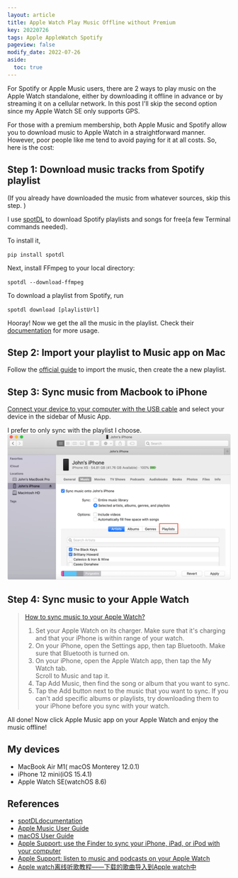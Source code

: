 ```yaml
---
layout: article
title: Apple Watch Play Music Offline without Premium
key: 20220726
tags: Apple AppleWatch Spotify
pageview: false
modify_date: 2022-07-26
aside:
  toc: true
---
```


<!--more-->

For Spotify or Apple Music users, there are 2 ways to play music on the Apple Watch standalone, either by downloading it offline in advance or by streaming it on a cellular network. In this post I'll skip the second option since my Apple Watch SE only supports GPS.

For those with a premium membership, both Apple Music and Spotify allow you to download music to Apple Watch in a straightforward manner. However, poor people like me tend to avoid paying for it at all costs. So, here is the cost:


## Step 1: Download music tracks from Spotify playlist

(If you already have downloaded the music from whatever sources, skip this step. )


I use [spotDL](https://github.com/spotDL/spotify-downloader) to download Spotify playlists and songs for free(a few Terminal commands needed).

To install it,

``pip install spotdl``

Next, install FFmpeg to your local directory:

``spotdl --download-ffmpeg``

To download a playlist from Spotify, run

``spotdl download [playlistUrl]``

Hooray! Now we get the all the music in the playlist. Check their [documentation](https://spotdl.readthedocs.io/en/latest/usage/) for more usage.

## Step 2: Import your playlist to Music app on Mac

Follow the [official guide](https://support.apple.com/guide/music/import-items-already-on-your-computer-mus3081/mac#:~:text=In%20the%20Music%20app%20on,or%20folder%2C%20then%20click%20Open.
) to import the music, then create the a new playlist.

## Step 3: Sync music from Macbook to iPhone

[Connect your device to your computer with the USB cable](https://support.apple.com/HT210611) and select your device in the sidebar of Music App.

I prefer to only sync with the playlist I choose.
![John's iPhone](https://github.com/Yuleii/Yuleii.github.io/blob/master/pictures/20220727/John's%20iPhone.png)



## Step 4:  Sync music to your Apple Watch

> [How to sync music to your Apple Watch?](https://support.apple.com/en-us/HT204691)
> 1. Set your Apple Watch on its charger. Make sure that it's charging and that your iPhone is within range of your watch.  
> 2. On your iPhone, open the Settings app, then tap Bluetooth. Make sure that Bluetooth is turned on.  
> 3. On your iPhone, open the Apple Watch app, then tap the My Watch tab.  
Scroll to Music and tap it.   
> 4. Tap Add Music, then find the song or album that you want to sync.  
> 5. Tap the Add button  next to the music that you want to sync. If you can't add specific albums or playlists, try downloading them to your iPhone before you sync with your watch.


All done! Now click Apple Music app on your Apple Watch and enjoy the music offline!

## My devices
- MacBook Air M1( macOS Monterey 12.0.1)  
- iPhone 12 mini(iOS 15.4.1)  
- Apple Watch SE(watchOS 8.6)

## References
- [spotDLdocumentation](https://spotdl.readthedocs.io/en/latest/)  
- [Apple Music User Guide](https://support.apple.com/zh-cn/guide/music/mus3081/mac#:~:text=In%20the%20Music%20app%20on,are%20added%20to%20your%20library.)
- [macOS User Guide](https://support.apple.com/en-us/HT210611)
- [Apple Support: use the Finder to sync your iPhone, iPad, or iPod with your computer](https://support.apple.com/en-us/HT210611)
- [Apple Support: listen to music and podcasts on your Apple Watch](https://support.apple.com/en-us/HT204691)
- [Apple watch离线听歌教程——下载的歌曲导入到Apple watch中](https://www.bilibili.com/video/BV1CY4y1s77u/?vd_source=2acc4bc4498b37baa7af46c0fc52d55f)

